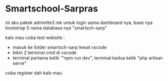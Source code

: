 # Smartschool-Sarpras
ini aku pakek adminlte3 rek untuk login sama dashboard nya, base nya bootstrap 5
nama database nya "smartsch-sarp"

kalo mau coba test website :
- masuk ke folder smartsch-sarp lewat vscode
- bikin 2 terminal cmd di vscode
- terminal pertama ketik '"npm run dev", terminal kedua ketik "php artisan serve"

coba register dah kalo mau
